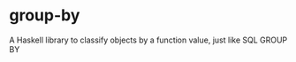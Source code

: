 group-by
========

A Haskell library to classify objects by a function value, just like SQL GROUP BY
